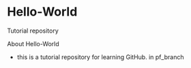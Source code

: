 Hello-World
===========

Tutorial repository

About Hello-World
 - this is a tutorial repository for learning GitHub.
in pf_branch
